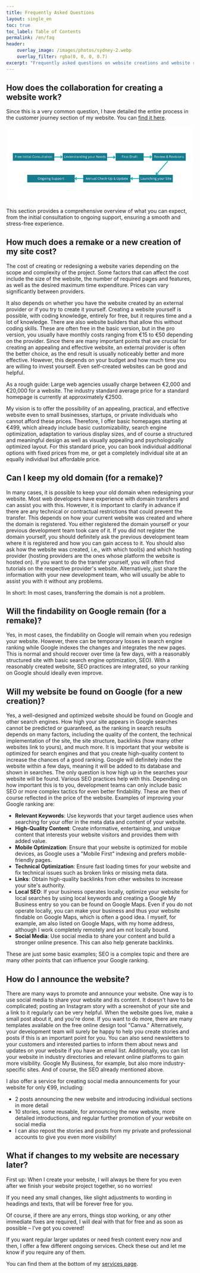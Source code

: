 ```yaml
---
title: Frequently Asked Questions
layout: single_en
toc: true
toc_label: Table of Contents
permalink: /en/faq
header:
    overlay_image: /images/photos/sydney-2.webp
    overlay_filter: rgba(0, 0, 0, 0.7)
excerpt: "Frequently asked questions on website creations and website remakes"
---
```


## How does the collaboration for creating a website work?

Since this is a very common question, I have detailed the entire process in the customer journey section of my website. You can [find it here](/en/customer-journey).

![Customer Journey](/images/customer-journey.png)

This section provides a comprehensive overview of what you can expect, from the initial consultation to ongoing support, ensuring a smooth and stress-free experience.


## How much does a remake or a new creation of my site cost?
The cost of creating or redesigning a website varies depending on the scope and complexity of the project.
Some factors that can affect the cost include the size of the website, the number of required pages and features, as well as the desired maximum time expenditure.
Prices can vary significantly between providers.

It also depends on whether you have the website created by an external provider or if you try to create it yourself.
Creating a website yourself is possible, with coding knowledge, entirely for free, but it requires time and a lot of knowledge. There are also website builders that allow this without coding skills. These are often free in the basic version, but in the pro version, you usually have monthly costs ranging from €15 to €50 depending on the provider. Since there are many important points that are crucial for creating an appealing and effective website, an external provider is often the better choice, as the end result is usually noticeably better and more effective. However, this depends on your budget and how much time you are willing to invest yourself. Even self-created websites can be good and helpful.

As a rough guide:
Large web agencies usually charge between €2,000 and €20,000 for a website.
The industry standard average price for a standard homepage is currently at approximately €2500. 

My vision is to offer the possibility of an appealing, practical, and effective website even to small businesses, startups, or private individuals who cannot afford these prices. Therefore, I offer basic homepages starting at €499, which already include basic customizability, search engine optimization, adaptation to various display sizes, and of course a structured and meaningful design as well as visually appealing and psychologically optimized layout.
For this standard price, you can book individual additional options with fixed prices from me, or get a completely individual site at an equally individual but affordable price.

## Can I keep my old domain (for a remake)?
In many cases, it is possible to keep your old domain when redesigning your website. Most web developers have experience with domain transfers and can assist you with this.
However, it is important to clarify in advance if there are any technical or contractual restrictions that could prevent the transfer. This depends on how your current website was created and where the domain is registered.
You either registered the domain yourself or your previous development team took care of it.
If you did not register the domain yourself, you should definitely ask the previous development team where it is registered and how you can gain access to it. You should also ask how the website was created, i.e., with which tool(s) and which hosting provider (hosting providers are the ones whose platform the website is hosted on).
If you want to do the transfer yourself, you will often find tutorials on the respective provider's website.
Alternatively, just share the information with your new development team, who will usually be able to assist you with it without any problems.

In short: In most cases, transferring the domain is not a problem.

## Will the findability on Google remain (for a remake)?
Yes, in most cases, the findability on Google will remain when you redesign your website.
However, there can be temporary losses in search engine ranking while Google indexes the changes and integrates the new pages. This is normal and should recover over time (a few days, with a reasonably structured site with basic search engine optimization, SEO).
With a reasonably created website, SEO practices are integrated, so your ranking on Google should ideally even improve.

## Will my website be found on Google (for a new creation)?
Yes, a well-designed and optimized website should be found on Google and other search engines.
How high your site appears in Google searches cannot be predicted or guaranteed, as the ranking in search results depends on many factors, including the quality of the content, the technical implementation of the site, the site structure, backlinks (how many other websites link to yours), and much more.
It is important that your website is optimized for search engines and that you create high-quality content to increase the chances of a good ranking.
Google will definitely index the website within a few days, meaning it will be added to its database and shown in searches.
The only question is how high up in the searches your website will be found. Various SEO practices help with this. Depending on how important this is to you, development teams can only include basic SEO or more complex tactics for even better findability. These are then of course reflected in the price of the website.
Examples of improving your Google ranking are:

- **Relevant Keywords**: Use keywords that your target audience uses when searching for your offer in the meta data and content of your website.
- **High-Quality Content**: Create informative, entertaining, and unique content that interests your website visitors and provides them with added value.
- **Mobile Optimization**: Ensure that your website is optimized for mobile devices, as Google uses a "Mobile First" indexing and prefers mobile-friendly pages.
- **Technical Optimization**: Ensure fast loading times for your website and fix technical issues such as broken links or missing meta data.
- **Links**: Obtain high-quality backlinks from other websites to increase your site's authority.
- **Local SEO**: If your business operates locally, optimize your website for local searches by using local keywords and creating a Google My Business entry so you can be found on Google Maps. Even if you do not operate locally, you can make your business and thus your website findable on Google Maps, which is often a good idea. I myself, for example, am also listed on Google Maps, with my home address, although I work completely remotely and am not locally bound.
- **Social Media**: Use social media to share your content and build a stronger online presence. This can also help generate backlinks.

These are just some basic examples; SEO is a complex topic and there are many other points that can influence your Google ranking.

## How do I announce the website?
There are many ways to promote and announce your website.
One way is to use social media to share your website and its content. It doesn't have to be complicated; posting an Instagram story with a screenshot of your site and a link to it regularly can be very helpful. When the website goes live, make a small post about it, and you're done. If you want to do more, there are many templates available on the free online design tool "Canva." Alternatively, your development team will surely be happy to help you create stories and posts if this is an important point for you.
You can also send newsletters to your customers and interested parties to inform them about news and updates on your website if you have an email list.
Additionally, you can list your website in industry directories and relevant online platforms to gain more visibility. Google My Business, for example, but also more industry-specific sites.
And of course, the SEO already mentioned above.

I also offer a service for creating social media announcements for your website for only €99, including:
- 2 posts announcing the new website and introducing individual sections in more detail
- 10 stories, some reusable, for announcing the new website, more detailed introductions, and regular further promotion of your website on social media
- I can also repost the stories and posts from my private and professional accounts to give you even more visibility!

## What if changes to my website are necessary later?

First up: When I create your website, I will always be there for you even after we finish your website project together, so no worries!

If you need any small changes, like slight adjustments to wording in headings and texts, that will be forever free for you.

Of course, if there are any errors, things stop working, or any other immediate fixes are required, I will deal with that for free and as soon as possible – I've got you covered!

If you want regular larger updates or need fresh content every now and then, I offer a few different ongoing services. Check these out and let me know if you require any of them.

You can find them at the bottom of my [services page](/en/services).


